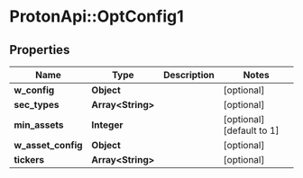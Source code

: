 # ProtonApi::OptConfig1

## Properties
Name | Type | Description | Notes
------------ | ------------- | ------------- | -------------
**w_config** | **Object** |  | [optional] 
**sec_types** | **Array&lt;String&gt;** |  | [optional] 
**min_assets** | **Integer** |  | [optional] [default to 1]
**w_asset_config** | **Object** |  | [optional] 
**tickers** | **Array&lt;String&gt;** |  | [optional] 


